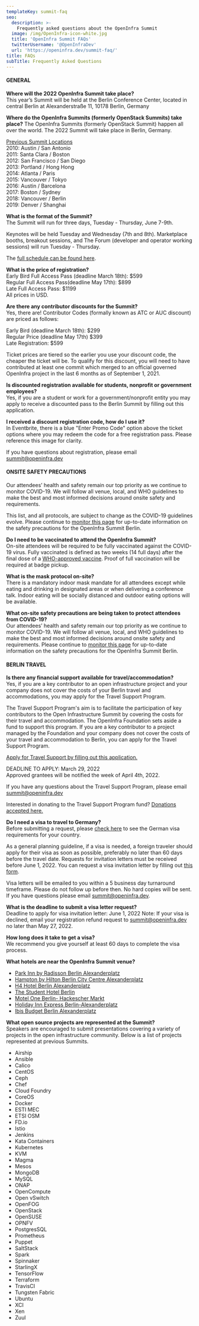```yaml
---
templateKey: summit-faq
seo:
  description: >-
    Frequently asked questions about the OpenInfra Summit
  image: /img/OpenInfra-icon-white.jpg
  title: 'OpenInfra Summit FAQs'
  twitterUsername: '@OpenInfraDev'
  url: 'https://openinfra.dev/summit-faq/'
title: FAQs
subTitle: Frequently Asked Questions
---
```

#### GENERAL

**Where will the 2022 OpenInfra Summit take place?**
<br>
This year’s Summit will be held at the Berlin Conference Center, located in central Berlin at Alexanderstraße 11, 10178 Berlin, Germany

**Where do the OpenInfra Summits (formerly OpenStack Summits) take place?**
The OpenInfra Summits (formerly OpenStack Summit) happen all over the world. The 2022 Summit will take place in Berlin, Germany.

<u>Previous Summit Locations</u> <br>
2010: Austin / San Antonio <br>
2011: Santa Clara / Boston <br>
2012: San Francisco / San Diego <br>
2013: Portland / Hong Hong <br>
2014: Atlanta / Paris <br>
2015: Vancouver / Tokyo <br>
2016: Austin / Barcelona <br>
2017: Boston / Sydney <br>
2018: Vancouver / Berlin <br>
2019: Denver / Shanghai <br>

**What is the format of the Summit?** <br>
The Summit will run for three days, Tuesday - Thursday, June 7-9th. 

Keynotes will be held Tuesday and Wednesday (7th and 8th). Marketplace booths, breakout sessions, and The Forum (developer and operator working sessions) will run Tuesday - Thursday. 

The [full schedule can be found here](/summit-schedule). 

**What is the price of registration?** <br>
Early Bird Full Access Pass (deadline March 18th): $599 <br>
Regular Full Access Pass(deadline May 17th): $899 <br>
Late Full Access Pass: $1199 <br>
All prices in USD.

**Are there any contributor discounts for the Summit?** <br>
Yes, there are! Contributor Codes (formally known as ATC or AUC discount) are priced as follows:

Early Bird (deadline March 18th): $299 <br>
Regular Price (deadline May 17th) $399 <br>
Late Registration: $599

Ticket prices are tiered so the earlier you use your discount code, the cheaper the ticket will be. To qualify for this discount, you will need to have contributed at least one commit which merged to an official governed OpenInfra project in the last 6 months as of September 1, 2021. 

**Is discounted registration available for students, nonprofit or government employees?** <br>
Yes, if you are a student or work for a government/nonprofit entity you may apply to receive a discounted pass to the Berlin Summit by filling out this application.

**I received a discount registration code, how do I use it?** <br>
In Eventbrite, there is a blue "Enter Promo Code" option above the ticket options where you may redeem the code for a free registration pass. Please reference this image for clarity.

If you have questions about registration, please email [summit@openinfra.dev](mailto:summit@openinfra.dev)

#### ONSITE SAFETY PRECAUTIONS

Our attendees’ health and safety remain our top priority as we continue to monitor COVID-19. We will follow all venue, local, and WHO guidelines to make the best and most informed decisions around onsite safety and requirements. 

This list, and all protocols, are subject to change as the COVID-19 guidelines evolve. Please continue to [monitor this page](/summit-covid) for up-to-date information on the safety precautions for the OpenInfra Summit Berlin. 

**Do I need to be vaccinated to attend the OpenInfra Summit?** <br>
On-site attendees will be required to be fully vaccinated against the COVID-19 virus. Fully vaccinated is defined as two weeks (14 full days) after the final dose of a [WHO-approved vaccine](https://covid19.trackvaccines.org/agency/who/). Proof of full vaccination will be required at badge pickup.

**What is the mask protocol on-site?** <br>
There is a mandatory indoor mask mandate for all attendees except while eating and drinking in designated areas or when delivering a conference talk. Indoor eating will be socially distanced and outdoor eating options will be available.

**What on-site safety precautions are being taken to protect attendees from COVID-19?** <br>
Our attendees’ health and safety remain our top priority as we continue to monitor COVID-19. We will follow all venue, local, and WHO guidelines to make the best and most informed decisions around onsite safety and requirements. Please continue to [monitor this page](https://openinfra.dev/summit-covid/) for up-to-date information on the safety precautions for the OpenInfra Summit Berlin.

#### BERLIN TRAVEL

**Is there any financial support available for travel/accommodation?** <br>
Yes, if you are a key contributor to an open infrastructure project and your company does not cover the costs of your Berlin travel and accommodations, you may apply for the Travel Support Program.

The Travel Support Program's aim is to facilitate the participation of key contributors to the Open Infrastructure Summit by covering the costs for their travel and accommodation. The OpenInfra Foundation sets aside a fund to support this program. If you are a key contributor to a project managed by the Foundation and your company does not cover the costs of your travel and accommodation to Berlin, you can apply for the Travel Support Program. 

[Apply for Travel Support by filling out this application.](https://openinfrafoundation.formstack.com/forms/TSP_Berlin2022)

DEADLINE TO APPLY: March 29, 2022 <br>
Approved grantees will be notified the week of April 4th, 2022.

If you have any questions about the Travel Support Program, please email [summit@openinfra.dev](mailto:summit@openinfra.dev)

Interested in donating to the Travel Support Program fund? [Donations accepted here.](https://www.eventbrite.com/e/openinfra-summit-berlin-2022-tickets-211374997307)

**Do I need a visa to travel to Germany?** <br>
Before submitting a request, please [check here](https://www.auswaertiges-amt.de/en/visa-service/-/231148) to see the German visa requirements for your country. 

As a general planning guideline, if a visa is needed, a foreign traveler should apply for their visa as soon as possible, preferably no later than 60 days before the travel date.
Requests for invitation letters must be received before June 1, 2022. You can request a visa invitation letter by filling out [this form](https://openinfrafoundation.formstack.com/forms/visa_berlin2022).

Visa letters will be emailed to you within a 5 business day turnaround timeframe. Please do not follow up before then.  No hard copies will be sent. If you have questions please email [summit@openinfra.dev](mailto:summit@openinfra.dev).

**What is the deadline to submit a visa letter request?** <br>
Deadline to apply for visa invitation letter: June 1, 2022
Note: If your visa is declined, email your registration refund request to [summit@openinfra.dev](mailto:summit@openinfra.dev) no later than May 27, 2022.
 
**How long does it take to get a visa?** <br>
We recommend you give yourself at least 60 days to complete the visa process.

**What hotels are near the OpenInfra Summit venue?**
- [Park Inn by Radisson Berlin Alexanderplatz](https://www.radissonhotels.com/en-us/hotels/park-inn-berlin-alexanderplatz?cid=a:se+b:gmb+c:emea+i:local+e:pii+d:cese+h:DEBERALX)
- [Hampton by Hilton Berlin City Centre Alexanderplatz](https://www.hilton.com/en/hotels/berhxhx-hampton-berlin-city-centre-alexanderplatz/?SEO_id=GMB-EMEA-HX-BERHXHX)
- [H4 Hotel Berlin Alexanderplatz](https://www.h-hotels.com/de/h4/hotels/h4-hotel-berlin-alexanderplatz?utm_source=yext&utm_medium=listing)
- [The Student Hotel Berlin](https://www.thestudenthotel.com/berlin-mitte/?utm_source=google-my-business&utm_medium=organic)
- [Motel One Berlin- Hackescher Markt](https://www.google.com/travel/hotels/Berlin/entity/ChcIkoW7-aXHse84GgsvZy8xdGRmYjQxNxAB?g2lb=2503771%2C4704212%2C4401769%2C4669146%2C4306835%2C4429192%2C4726607%2C2503781%2C4723331%2C4640247%2C4649665%2C2502548%2C4716129%2C4258168%2C4734964%2C4647135%2C4270442%2C4597339%2C4722900%2C4518327%2C4733769%2C4284970%2C4291517&hl=en-US&gl=us&ssta=1&ap=SAFoAYABAA&q=hotels%20near%20bcc%20berlin&rp=EKGPsurfv5e1rQEQkYvWsJm1ifWIARD07d2cucuWiH4Qs57a75i1-Z8pOAFAAEgCogEfQmNjIEJlcmxpbiBDb25ncmVzcyBDZW50ZXIgR21iaA&ictx=1&utm_campaign=sharing&utm_medium=link&utm_source=htls&ts=CAESCgoCCAMKAggDEAAaQwolEiE6H0JjYyBCZXJsaW4gQ29uZ3Jlc3MgQ2VudGVyIEdtYmgaABIaEhQKBwjmDxADGAYSBwjmDxADGAcYATICEAAqCwoHKAE6A1VTRBoA)
- [Holiday Inn Express Berlin-Alexanderplatz](https://www.ihg.com/holidayinnexpress/hotels/gb/en/berlin/berax/hoteldetail?cm_mmc=GoogleMaps-_-EX-_-DE-_-BERAX)
- [Ibis Budget Berlin Alexanderplatz](https://all.accor.com/hotel/5513/index.en.shtml?utm_campaign=seo+maps&utm_medium=seo+maps&utm_source=google+Maps)

**What open source projects are represented at the Summit?** <br>
Speakers are encouraged to submit presentations covering a variety of projects in the open infrastructure community. Below is a list of projects represented at previous Summits. 
- Airship 
- Ansible
- Calico
- CentOS
- Ceph
- Chef
- Cloud Foundry
- CoreOS
- Docker
- ESTI MEC
- ETSI OSM
- FD.io
- Istio
- Jenkins
- Kata Containers
- Kubernetes
- KVM
- Magma
- Mesos
- MongoDB
- MySQL
- ONAP
- OpenCompute 
- Open vSwitch
- OpenFOG
- OpenStack
- OpenSUSE
- OPNFV
- PostgresSQL
- Prometheus
- Puppet
- SaltStack
- Spark
- Spinnaker
- StarlingX
- TensorFlow
- Terraform
- TravisCI
- Tungsten Fabric
- Ubuntu 
- XCI
- Xen
- Zuul 
